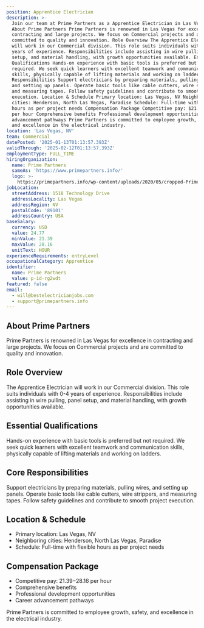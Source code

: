 ```yaml
---
position: Apprentice Electrician
description: >-
  Join our team at Prime Partners as a Apprentice Electrician in Las Vegas, NV.
  About Prime Partners Prime Partners is renowned in Las Vegas for excellence in
  contracting and large projects. We focus on Commercial projects and are
  committed to quality and innovation. Role Overview The Apprentice Electrician
  will work in our Commercial division. This role suits individuals with 0-4
  years of experience. Responsibilities include assisting in wire pulling, panel
  setup, and material handling, with growth opportunities available. Essential
  Qualifications Hands-on experience with basic tools is preferred but not
  required. We seek quick learners with excellent teamwork and communication
  skills, physically capable of lifting materials and working on ladders. Core
  Responsibilities Support electricians by preparing materials, pulling wires,
  and setting up panels. Operate basic tools like cable cutters, wire strippers,
  and measuring tapes. Follow safety guidelines and contribute to smooth project
  execution. Location & Schedule Primary location: Las Vegas, NV Neighboring
  cities: Henderson, North Las Vegas, Paradise Schedule: Full-time with flexible
  hours as per project needs Compensation Package Competitive pay: $21.39-$28.16
  per hour Comprehensive benefits Professional development opportunities Career
  advancement pathways Prime Partners is committed to employee growth, safety,
  and excellence in the electrical industry.
location: 'Las Vegas, NV'
team: Commercial
datePosted: '2025-01-13T01:13:57.393Z'
validThrough: '2025-02-12T01:13:57.393Z'
employmentType: FULL_TIME
hiringOrganization:
  name: Prime Partners
  sameAs: 'https://www.primepartners.info/'
  logo: >-
    https://primepartners.info/wp-content/uploads/2020/05/cropped-Prime-Partners-Logo-NO-BG-1-1.png
jobLocation:
  streetAddress: 1518 Technology Drive
  addressLocality: Las Vegas
  addressRegion: NV
  postalCode: '89101'
  addressCountry: USA
baseSalary:
  currency: USD
  value: 24.77
  minValue: 21.39
  maxValue: 28.16
  unitText: HOUR
experienceRequirements: entryLevel
occupationalCategory: Apprentice
identifier:
  name: Prime Partners
  value: p-id-rg2wdt
featured: false
email:
  - will@bestelectricianjobs.com
  - support@primepartners.info
---
```




## About Prime Partners
Prime Partners is renowned in Las Vegas for excellence in contracting and large projects. We focus on Commercial projects and are committed to quality and innovation.

## Role Overview
The Apprentice Electrician will work in our Commercial division. This role suits individuals with 0-4 years of experience. Responsibilities include assisting in wire pulling, panel setup, and material handling, with growth opportunities available.

## Essential Qualifications
Hands-on experience with basic tools is preferred but not required. We seek quick learners with excellent teamwork and communication skills, physically capable of lifting materials and working on ladders.

## Core Responsibilities
Support electricians by preparing materials, pulling wires, and setting up panels. Operate basic tools like cable cutters, wire strippers, and measuring tapes. Follow safety guidelines and contribute to smooth project execution.

## Location & Schedule
- Primary location: Las Vegas, NV
- Neighboring cities: Henderson, North Las Vegas, Paradise
- Schedule: Full-time with flexible hours as per project needs

## Compensation Package
- Competitive pay: $21.39-$28.16 per hour
- Comprehensive benefits
- Professional development opportunities
- Career advancement pathways

Prime Partners is committed to employee growth, safety, and excellence in the electrical industry.